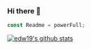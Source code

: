 ### Hi there 👋
```js 
const Readme = powerFull;
```
[![edw19's github stats](https://github-readme-stats.vercel.app/api?username=edw19&show_icons=true&theme=dark )](https://github.com/anuraghazra/github-readme-stats)

<!--
**edw19/edw19** is a ✨ _special_ ✨ repository because its `README.md` (this file) appears on your GitHub profile.

Here are some ideas to get you started:

- 🔭 I’m currently working on ...
- 🌱 I’m currently learning ...
- 👯 I’m looking to collaborate on ...
- 🤔 I’m looking for help with ...
- 💬 Ask me about ...
- 📫 How to reach me: ...
- 😄 Pronouns: ...
- ⚡ Fun fact: ...
-->
